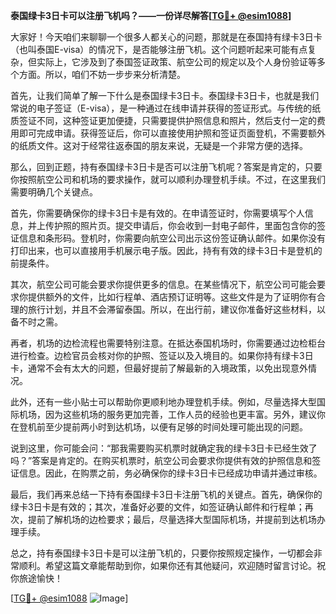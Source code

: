 **泰国绿卡3日卡可以注册飞机吗？——一份详尽解答[[TG💪+ @esim1088](https://t.me/s/esim1088)]**

大家好！今天咱们来聊聊一个很多人都关心的问题，那就是在泰国持有绿卡3日卡（也叫泰国E-visa）的情况下，是否能够注册飞机。这个问题听起来可能有点复杂，但实际上，它涉及到了泰国签证政策、航空公司的规定以及个人身份验证等多个方面。所以，咱们不妨一步步来分析清楚。

首先，让我们简单了解一下什么是泰国绿卡3日卡。泰国绿卡3日卡，也就是我们常说的电子签证（E-visa），是一种通过在线申请并获得的签证形式。与传统的纸质签证不同，这种签证更加便捷，只需要提供护照信息和照片，然后支付一定的费用即可完成申请。获得签证后，你可以直接使用护照和签证页面登机，不需要额外的纸质文件。这对于经常往返泰国的朋友来说，无疑是一个非常方便的选择。

那么，回到正题，持有泰国绿卡3日卡是否可以注册飞机呢？答案是肯定的，只要你按照航空公司和机场的要求操作，就可以顺利办理登机手续。不过，在这里我们需要明确几个关键点。

首先，你需要确保你的绿卡3日卡是有效的。在申请签证时，你需要填写个人信息，并上传护照的照片页。提交申请后，你会收到一封电子邮件，里面包含你的签证信息和条形码。登机时，你需要向航空公司出示这份签证确认邮件。如果你没有打印出来，也可以直接用手机展示电子版。因此，持有有效的绿卡3日卡是登机的前提条件。

其次，航空公司可能会要求你提供更多的信息。在某些情况下，航空公司可能会要求你提供额外的文件，比如行程单、酒店预订证明等。这些文件是为了证明你有合理的旅行计划，并且不会滞留泰国。所以，在出行前，建议你准备好这些材料，以备不时之需。

再者，机场的边检流程也需要特别注意。在抵达泰国机场时，你需要通过边检柜台进行检查。边检官员会核对你的护照、签证以及入境目的。如果你持有绿卡3日卡，通常不会有太大的问题，但最好提前了解最新的入境政策，以免出现意外情况。

此外，还有一些小贴士可以帮助你更顺利地办理登机手续。例如，尽量选择大型国际机场，因为这些机场的服务更加完善，工作人员的经验也更丰富。另外，建议你在登机前至少提前两小时到达机场，以便有足够的时间处理可能出现的问题。

说到这里，你可能会问：“那我需要购买机票时就确定我的绿卡3日卡已经生效了吗？”答案是肯定的。在购买机票时，航空公司会要求你提供有效的护照信息和签证信息。因此，在购票之前，务必确保你的绿卡3日卡已经成功申请并通过审核。

最后，我们再来总结一下持有泰国绿卡3日卡注册飞机的关键点。首先，确保你的绿卡3日卡是有效的；其次，准备好必要的文件，如签证确认邮件和行程单；再次，提前了解机场的边检要求；最后，尽量选择大型国际机场，并提前到达机场办理手续。

总之，持有泰国绿卡3日卡是可以注册飞机的，只要你按照规定操作，一切都会非常顺利。希望这篇文章能帮助到你，如果你还有其他疑问，欢迎随时留言讨论。祝你旅途愉快！

[[TG💪+ @esim1088](https://t.me/s/esim1088) ![Image](https://i.postimg.cc/4NQfJmqS/Snipaste-2025-05-13-00-14-12.png)]